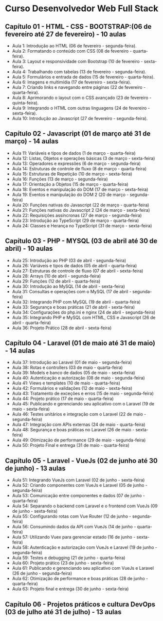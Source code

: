 # Curso Desenvolvedor Web Full Stack

## Capítulo 01 - HTML - CSS - BOOTSTRAP:(06 de fevereiro até 27 de fevereiro) - 10 aulas
- Aula 1: Introdução ao HTML (06 de fevereiro - segunda-feira).
- Aula 2: Formatando o conteúdo com CSS (08 de fevereiro - quarta-feira).
- Aula 3: Layout e responsividade com Bootstrap (10 de fevereiro - sexta-feira).
- Aula 4: Trabalhando com tabelas (13 de fevereiro - segunda-feira).
- Aula 5: Formulários e entrada de dados (15 de fevereiro - quarta-feira).
- Aula 6: Imagens e multimídia (17 de fevereiro - sexta-feira).
- Aula 7: Criando links e navegando entre páginas (22 de fevereiro - quarta-feira).
- Aula 8: Aprimorando o layout com o CSS avançado (23 de fevereiro - quinta-feira).
- Aula 9: Integrando o HTML com outras linguagens (24 de fevereiro - sexta-feira).
- Aula 10: Introdução ao Javascript (27 de fevereiro - segunda-feira).

## Capítulo 02 - Javascript (01 de março até 31 de março) - 14 aulas
- Aula 11: Variáveis e tipos de dados (1 de março - quarta-feira)
- Aula 12: Listas, Objetos e operações básicas (3 de março - sexta-feira)
- Aula 13: Operadores e expressões (6 de março - segunda-feira)
- Aula 14: Estruturas de controle de fluxo (8 de março - quarta-feira)
- Aula 15: Estruturas de Repetição (10 de março - sexta-feira)
- Aula 16: Funções  (13 de março - segunda-feira)
- Aula 17: Orientação a Objetos (15 de março - quarta-feira)
- Aula 18: Eventos e manipulação do DOM (17 de março - sexta-feira)
- Aula 19: Eventos e manipulação do DOM 2 (20 de março - segunda-feira)
- Aula 20: Funções nativas do Javascript (22 de março - quarta-feira)
- Aula 21: Funções nativas do Javascript 2 (24 de março - sexta-feira)
- Aula 22: Requisições assíncronas (27 de março - segunda-feira)
- Aula 23: Introdução ao TypeScript (29 de março - quarta-feira)
- Aula 24: Classes e Herança no TypeScript (31 de março - sexta-feira)

## Capítulo 03 - PHP - MYSQL (03 de abril até 30 de abril) - 10 aulas
- Aula 25: Introdução ao PHP (03 de abril - segunda-feira)
- Aula 26: Variáveis e tipos de dados (05 de abril - quarta-feira)
- Aula 27: Estruturas de controle de fluxo (07 de abril - sexta-feira)
- Aula 28: Arrays (10 de abril - segunda-feira)
- Aula 29: Funções (12 de abril - quarta-feira)
- Aula 30: Introdução ao MySQL (14 de abril - sexta-feira)
- Aula 31: Consultas e operações com o MySQL (17 de abril - segunda-feira)
- Aula 32: Integrando PHP com MySQL (19 de abril - quarta-feira)
- Aula 33: Segurança e boas práticas (21 de abril - sexta-feira)
- Aula 34: Configurações do php.ini e nginx (24 de abril - segunda-feira)
- Aula 35: Integrando PHP e MySQL com HTML, CSS e Javascript (26 de abril - quarta-feira)
- Aula 36: Projeto Prático (28 de abril - sexta-feira)

## Capítulo 04 - Laravel (01 de maio até 31 de maio) - 14 aulas
- Aula 37: Introdução ao Laravel (01 de maio - segunda-feira)
- Aula 38: Rotas e controllers (03 de maio - quarta-feira)
- Aula 39: Models e banco de dados (05 de maio - sexta-feira)
- Aula 40: Autenticação e autorização (08 de maio - segunda-feira)
- Aula 41: Views e templates (10 de maio - quarta-feira)
- Aula 42: Formulários e validações (12 de maio - sexta-feira)
- Aula 43: Tratamento de exceções e erros (15 de maio - segunda-feira)
- Aula 44: Projeto prático (17 de maio - quarta-feira)
- Aula 45: Publicando e gerenciando seu aplicativo com o Laravel (19 de maio - sexta-feira)
- Aula 46: Testes unitários e integração com o Laravel (22 de maio - segunda-feira)
- Aula 47: Integração com APIs externas (24 de maio - quarta-feira)
- Aula 48: Segurança e boas práticas no Laravel (26 de maio - sexta-feira)
- Aula 49: Otimização de performance (29 de maio - segunda-feira)
- Aula 50: Projeto Final e entrega (31 de maio - quarta-feira)

## Capítulo 05 -  Laravel - VueJs (02 de junho até 30 de junho) - 13 aulas 
- Aula 51: Integrando VueJs com Laravel (02 de junho - sexta-feira)
- Aula 52: Criando componentes com VueJs e Laravel (05 de junho - segunda-feira)
- Aula 53: Comunicação entre componentes e dados (07 de junho - quarta-feira)
- Aula 54: Separando o backend com Laravel e o frontend com VueJs (09 de junho - sexta-feira)
- Aula 55: Configurando rotas com Vue Router (12 de junho - segunda-feira)
- Aula 56: Consumindo dados da API com VueJs (14 de junho - quarta-feira)
- Aula 57: Utilizando Vuex para gerenciar estado (16 de junho - sexta-feira)
- Aula 58: Autenticação e autorização com VueJs e Laravel (19 de junho - segunda-feira)
- Aula 59: Testes e debugging (21 de junho - quarta-feira)
- Aula 60: Projeto prático (23 de junho - sexta-feira)
- Aula 61: Publicando e gerenciando seu aplicativo com VueJs e Laravel (26 de junho - segunda-feira)
- Aula 62: Otimização de performance e boas práticas (28 de junho - quarta-feira)
- Aula 63: Projeto final e entrega (30 de junho - sexta-feira)

## Capítulo 06 - Projetos práticos e cultura DevOps (03 de julho até 31 de julho) -  13 aulas